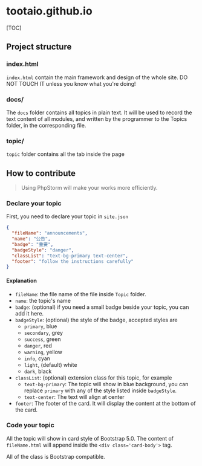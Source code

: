 # tootaio.github.io

[TOC]

## Project structure

### index.html

`index.html` contain the main framework and design of the whole site. DO NOT TOUCH IT unless you know what you're doing!

### docs/

The `docs` folder contains all topics in plain text. It will be used to record the text content of all modules, and written by the programmer to the Topics folder, in the corresponding file.

### topic/

`topic` folder contains all the tab inside the page

## How to contribute

> Using PhpStorm will make your works more efficiently.

### Declare your topic

First, you need to declare your topic in `site.json`

```json
{
  "fileName": "announcements",
  "name": "公告",
  "badge": "重要",
  "badgeStyle": "danger",
  "classList": "text-bg-primary text-center",
  "footer": "follow the instructions carefully"
}
```

#### Explanation

- `fileName`: the file name of the file inside `Topic` folder.
- `name`: the topic's name
- `badge`: (optional) if you need a small badge beside your topic, you can add it here.
- `badgeStyle`: (optional) the style of the badge, accepted styles are
  - `primary`, blue
  - `secondary`, grey
  - `success`, green
  - `danger`, red
  - `warning`, yellow
  - `info`, cyan
  - `light`, (default) white
  - `dark`, black
- `classList`: (optional) extension class for this topic, for example
  - `text-bg-primary`: The topic will show in blue background, you can replace `primary` with any of the style listed inside `badgeStyle`.
  - `text-center`: The text will align at center
- `footer`: The footer of the card. It will display the content at the bottom of the card.

### Code your topic

All the topic will show in card style of Bootstrap 5.0. The content of `fileName.html` will append inside the `<div class='card-body'>` tag.

All of the class is Bootstrap compatible.